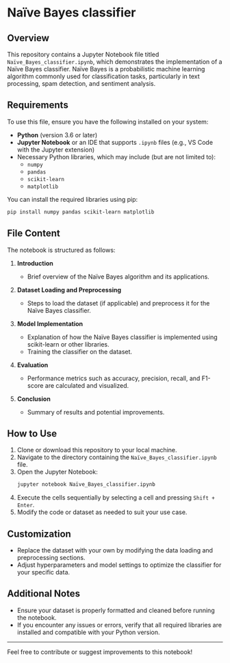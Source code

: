 # Naïve Bayes classifier

## Overview
This repository contains a Jupyter Notebook file titled `Naïve_Bayes_classifier.ipynb`, which demonstrates the implementation of a Naïve Bayes classifier. Naïve Bayes is a probabilistic machine learning algorithm commonly used for classification tasks, particularly in text processing, spam detection, and sentiment analysis.

## Requirements
To use this file, ensure you have the following installed on your system:

- **Python** (version 3.6 or later)
- **Jupyter Notebook** or an IDE that supports `.ipynb` files (e.g., VS Code with the Jupyter extension)
- Necessary Python libraries, which may include (but are not limited to):
  - `numpy`
  - `pandas`
  - `scikit-learn`
  - `matplotlib`

You can install the required libraries using pip:
```bash
pip install numpy pandas scikit-learn matplotlib
```

## File Content
The notebook is structured as follows:

1. **Introduction**
   - Brief overview of the Naïve Bayes algorithm and its applications.

2. **Dataset Loading and Preprocessing**
   - Steps to load the dataset (if applicable) and preprocess it for the Naïve Bayes classifier.

3. **Model Implementation**
   - Explanation of how the Naïve Bayes classifier is implemented using scikit-learn or other libraries.
   - Training the classifier on the dataset.

4. **Evaluation**
   - Performance metrics such as accuracy, precision, recall, and F1-score are calculated and visualized.

5. **Conclusion**
   - Summary of results and potential improvements.

## How to Use
1. Clone or download this repository to your local machine.
2. Navigate to the directory containing the `Naïve_Bayes_classifier.ipynb` file.
3. Open the Jupyter Notebook:
   ```bash
   jupyter notebook Naïve_Bayes_classifier.ipynb
   ```
4. Execute the cells sequentially by selecting a cell and pressing `Shift + Enter`.
5. Modify the code or dataset as needed to suit your use case.

## Customization
- Replace the dataset with your own by modifying the data loading and preprocessing sections.
- Adjust hyperparameters and model settings to optimize the classifier for your specific data.

## Additional Notes
- Ensure your dataset is properly formatted and cleaned before running the notebook.
- If you encounter any issues or errors, verify that all required libraries are installed and compatible with your Python version.
  
---

Feel free to contribute or suggest improvements to this notebook!
